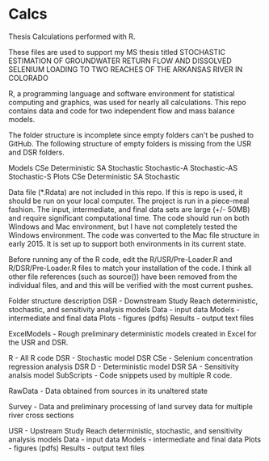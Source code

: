 # Calcs
Thesis Calculations performed with R.

These files are used to support my MS thesis titled 
STOCHASTIC ESTIMATION OF GROUNDWATER RETURN FLOW AND DISSOLVED SELENIUM LOADING 
TO TWO REACHES OF THE ARKANSAS RIVER IN COLORADO

R, a programming language and software environment for statistical computing and graphics, was used for nearly all 
calculations.  This repo contains data and code for two independent flow and mass balance models.

The folder structure is incomplete since empty folders can't be pushed to GitHub.  The following structure of
empty folders is missing from the USR and DSR folders.

Models
  CSe
  Deterministic
  SA
  Stochastic
  Stochastic-A
  Stochastic-AS
  Stochastic-S
Plots
  CSe
  Deterministic
  SA
  Stochastic

Data file (*.Rdata) are not included in this repo.  If this is repo is used, it should be run on your local computer.
The project is run in a piece-meal fashion.  The input, intermediate, and final data sets are large (+/- 50MB) and
require significant computational time.  The code should run on both Windows and Mac environment, but I have not
completely tested the Windows environment.  The code was converted to the Mac file structure in early 2015.  It is
set up to support both environments in its current state.

Before running any of the R code, edit the R/USR/Pre-Loader.R and R/DSR/Pre-Loader.R files to match your installation
of the code.  I think all other file references (such as source()) have been removed from the individual files, and
and this will be verified with the most current pushes.

Folder structure description
  DSR - Downstream Study Reach deterministic, stochastic, and sensitivity analysis models
    Data - input data
    Models - intermediate and final data
    Plots - figures (pdfs)
    Results - output text files
    
  ExcelModels - Rough preliminary deterministic models created in Excel for the USR and DSR.
  
  R - All R code
    DSR - Stochastic model
    DSR CSe - Selenium concentration regression analysis
    DSR D - Deterministic model
    DSR SA - Sensitivity analsis model
    SubScripts - Code snippets used by multiple R code.
  
  RawData - Data obtained from sources in its unaltered state
  
  Survey - Data and preliminary processing of land survey data for multiple river cross sections
  
  USR - Upstream Study Reach deterministic, stochastic, and sensitivity analysis models
    Data - input data
    Models - intermediate and final data
    Plots - figures (pdfs)
    Results - output text files
